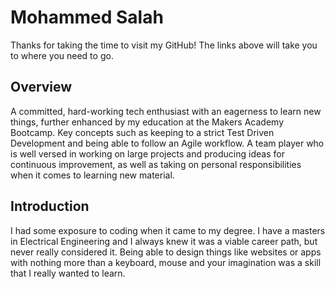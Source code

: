 
Mohammed Salah
===================

Thanks for taking the time to visit my GitHub! The links above will take you to where you need to go. 


## Overview

A committed, hard-working tech enthusiast with an eagerness to learn new things, further enhanced by my education at the Makers Academy Bootcamp. Key concepts such as keeping to a strict Test Driven Development and being able to follow an Agile workflow. A team player who is well versed in working on large projects and producing ideas for continuous improvement, as well as taking on personal responsibilities when it comes to learning new material. 

## Introduction

I had some exposure to coding when it came to my degree. I have a masters in Electrical Engineering and I always knew it was a viable career path, but never really considered it. Being able to design things like websites or apps with nothing more than a keyboard, mouse and your imagination was a skill that I really wanted to learn. 
